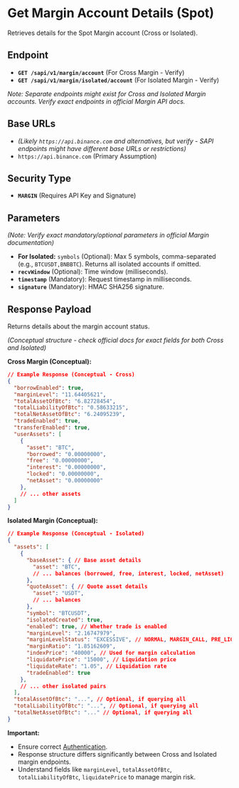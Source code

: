 # Get Margin Account Details (Spot)

Retrieves details for the Spot Margin account (Cross or Isolated).

## Endpoint

*   **`GET /sapi/v1/margin/account`** (For Cross Margin - Verify)
*   **`GET /sapi/v1/margin/isolated/account`** (For Isolated Margin - Verify)

*Note: Separate endpoints might exist for Cross and Isolated Margin accounts. Verify exact endpoints in official Margin API docs.* 

## Base URLs

*   *(Likely `https://api.binance.com` and alternatives, but verify - SAPI endpoints might have different base URLs or restrictions)*
*   `https://api.binance.com` (Primary Assumption)

## Security Type

*   **`MARGIN`** (Requires API Key and Signature)

## Parameters

*(Note: Verify exact mandatory/optional parameters in official Margin documentation)*

*   **For Isolated:** `symbols` (Optional): Max 5 symbols, comma-separated (e.g., `BTCUSDT,BNBBTC`). Returns all isolated accounts if omitted.
*   **`recvWindow`** (Optional): Time window (milliseconds).
*   **`timestamp`** (Mandatory): Request timestamp in milliseconds.
*   **`signature`** (Mandatory): HMAC SHA256 signature.

## Response Payload

Returns details about the margin account status.

*(Conceptual structure - check official docs for exact fields for both Cross and Isolated)*

**Cross Margin (Conceptual):**

```json
// Example Response (Conceptual - Cross)
{
  "borrowEnabled": true,
  "marginLevel": "11.64405621",
  "totalAssetOfBtc": "6.82728454",
  "totalLiabilityOfBtc": "0.58633215",
  "totalNetAssetOfBtc": "6.24095239",
  "tradeEnabled": true,
  "transferEnabled": true,
  "userAssets": [
    {
      "asset": "BTC",
      "borrowed": "0.00000000",
      "free": "0.00000000",
      "interest": "0.00000000",
      "locked": "0.00000000",
      "netAsset": "0.00000000"
    },
    // ... other assets
  ]
}
```

**Isolated Margin (Conceptual):**

```json
// Example Response (Conceptual - Isolated)
{
  "assets": [
    {
      "baseAsset": { // Base asset details
        "asset": "BTC", 
        // ... balances (borrowed, free, interest, locked, netAsset)
      },
      "quoteAsset": { // Quote asset details
        "asset": "USDT",
        // ... balances
      },
      "symbol": "BTCUSDT",
      "isolatedCreated": true,
      "enabled": true, // Whether trade is enabled
      "marginLevel": "2.16747979",
      "marginLevelStatus": "EXCESSIVE", // NORMAL, MARGIN_CALL, PRE_LIQUIDATION, FORCE_LIQUIDATION
      "marginRatio": "1.85162609",
      "indexPrice": "40000", // Used for margin calculation
      "liquidatePrice": "15000", // Liquidation price
      "liquidateRate": "1.05", // Liquidation rate
      "tradeEnabled": true
    },
    // ... other isolated pairs
  ],
  "totalAssetOfBtc": "...", // Optional, if querying all
  "totalLiabilityOfBtc": "...", // Optional, if querying all
  "totalNetAssetOfBtc": "..." // Optional, if querying all
}

```

**Important:**
*   Ensure correct [Authentication](./../../authentication.md).
*   Response structure differs significantly between Cross and Isolated margin endpoints.
*   Understand fields like `marginLevel`, `totalAssetOfBtc`, `totalLiabilityOfBtc`, `liquidatePrice` to manage margin risk. 
